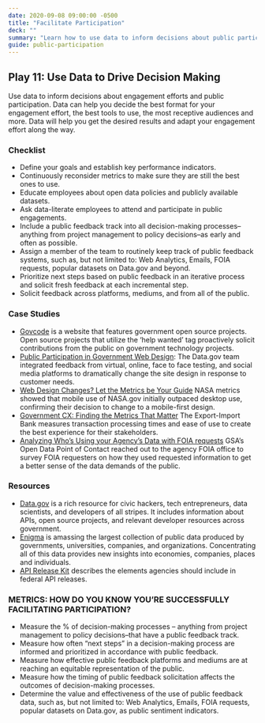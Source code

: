 ```yaml
---
date: 2020-09-08 09:00:00 -0500
title: "Facilitate Participation"
deck: ""
summary: "Learn how to use data to inform decisions about public participation."
guide: public-participation
---
```


## Play 11: Use Data to Drive Decision Making

Use data to inform decisions about engagement efforts and public participation. Data can help you decide the best format for your engagement effort, the best tools to use, the most receptive audiences and more. Data will help you get the desired results and adapt your engagement effort along the way.

### Checklist

- Define your goals and establish key performance indicators.
- Continuously reconsider metrics to make sure they are still the best ones to use.
- Educate employees about open data policies and publicly available datasets.
- Ask data-literate employees to attend and participate in public engagements.
- Include a public feedback track into all decision-making processes–anything from project management to policy decisions–as early and often as possible.
- Assign a member of the team to routinely keep track of public feedback systems, such as, but not limited to: Web Analytics, Emails, FOIA requests, popular datasets on Data.gov and beyond.
- Prioritize next steps based on public feedback in an iterative process and solicit fresh feedback at each incremental step.
- Solicit feedback across platforms, mediums, and from all of the public.

### Case Studies

- [Govcode](http://www.govcode.org/ "Govcode") is a website that features government open source projects. Open source projects that utilize the ‘help wanted’ tag proactively solicit contributions from the public on government technology projects.
- [Public Participation in Government Web Design](https://www.digitalgov.gov/event/designing-in-the-open-public-participation-in-government-web-design/ "Public Participation in Government Web Design"): The Data.gov team integrated feedback from virtual, online, face to face testing, and social media platforms to dramatically change the site design in response to customer needs.
- [Web Design Changes? Let the Metrics be Your Guide](https://www.digitalgov.gov/2014/10/23/web-design-changes-let-the-metrics-be-your-guide/ "Web Design Changes? Let the Metrics be Your Guide") NASA metrics showed that mobile use of NASA.gov initially outpaced desktop use, confirming their decision to change to a mobile-first design.
- [Government CX: Finding the Metrics That Matter](https://www.digitalgov.gov/2014/01/13/government-cx-finding-the-metrics-that-matter/ "Government CX: Finding the Metrics That Matter") The Export-Import Bank measures transaction processing times and ease of use to create the best experience for their stakeholders.
- [Analyzing Who’s Using your Agency’s Data with FOIA requests](https://www.digitalgov.gov/2014/12/19/whos-using-your-agencys-data/ "Analyzing Who’s Using your Agency’s Data with FOIA requests") GSA’s Open Data Point of Contact reached out to the agency FOIA office to survey FOIA requesters on how they used requested information to get a better sense of the data demands of the public.

### Resources

- [Data.gov](http://www.data.gov/developers "Data.gov") is a rich resource for civic hackers, tech entrepreneurs, data scientists, and developers of all stripes. It includes information about APIs, open source projects, and relevant developer resources across government.
- [Enigma](http://enigma.io/solutions/ "Engima") is amassing the largest collection of public data produced by governments, universities, companies, and organizations. Concentrating all of this data provides new insights into economies, companies, places and individuals.
- [API Release Kit](https://www.digitalgov.gov/2013/05/16/api-release-kit/ "API Release Kit") describes the elements agencies should include in federal API releases.

### METRICS: HOW DO YOU KNOW YOU’RE SUCCESSFULLY FACILITATING PARTICIPATION?

- Measure the % of decision-making processes – anything from project management to policy decisions–that have a public feedback track.
- Measure how often “next steps” in a decision-making process are informed and prioritized in accordance with public feedback.
- Measure how effective public feedback platforms and mediums are at reaching an equitable representation of the public.
- Measure how the timing of public feedback solicitation affects the outcomes of decision-making processes.
- Determine the value and effectiveness of the use of public feedback data, such as, but not limited to: Web Analytics, Emails, FOIA requests, popular datasets on Data.gov, as public sentiment indicators.
